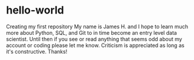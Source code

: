 # hello-world
Creating my first repository
My name is James H. and I hope to learn much more about Python, SQL, and Git to in time become an entry level data scientist. Until then if you see or read anything that seems odd about my account or coding please let me know. Criticism is appreciated as long as it's constructive. Thanks!

